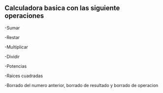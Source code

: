 ## Calculadora basica con las siguiente operaciones

  -Sumar
  
  -Restar
  
  -Multiplicar
  
  -Dividir
  
  -Potencias
  
  -Raices cuadradas
  
  -Borrado del numero anterior, borrado de resultado y borrado de operacion

